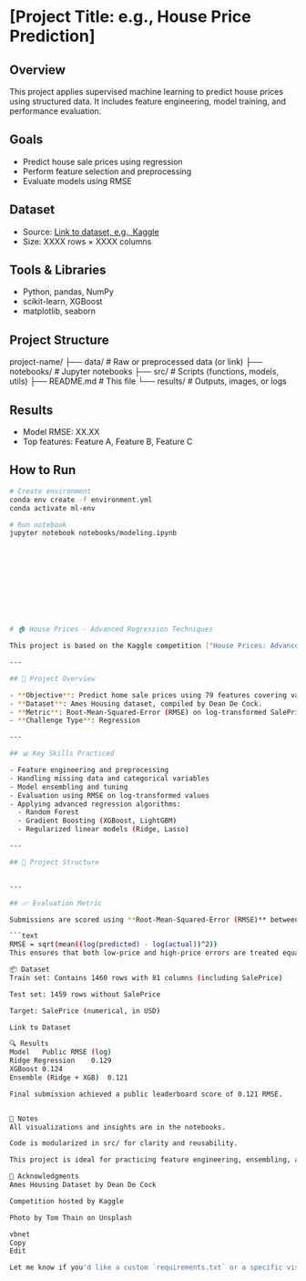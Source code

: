 



# [Project Title: e.g., House Price Prediction]

## Overview
This project applies supervised machine learning to predict house prices using structured data. It includes feature engineering, model training, and performance evaluation.

## Goals
- Predict house sale prices using regression
- Perform feature selection and preprocessing
- Evaluate models using RMSE

## Dataset
- Source: [Link to dataset, e.g., Kaggle](https://www.kaggle.com/)
- Size: XXXX rows × XXXX columns

## Tools & Libraries
- Python, pandas, NumPy
- scikit-learn, XGBoost
- matplotlib, seaborn

## Project Structure

project-name/ ├── data/ # Raw or preprocessed data (or link) ├── notebooks/ # Jupyter notebooks ├── src/ # Scripts (functions, models, utils) ├── README.md # This file └── results/ # Outputs, images, or logs

## Results
- Model RMSE: XX.XX
- Top features: Feature A, Feature B, Feature C

## How to Run
```bash
# Create environment
conda env create -f environment.yml
conda activate ml-env

# Run notebook
jupyter notebook notebooks/modeling.ipynb











# 🏠 House Prices - Advanced Regression Techniques

This project is based on the Kaggle competition ["House Prices: Advanced Regression Techniques"](https://www.kaggle.com/competitions/house-prices-advanced-regression-techniques). The goal is to predict the final sale price of homes in Ames, Iowa, using advanced regression models and creative feature engineering.

---

## 🧠 Project Overview

- **Objective**: Predict home sale prices using 79 features covering various aspects of residential properties.
- **Dataset**: Ames Housing dataset, compiled by Dean De Cock.
- **Metric**: Root-Mean-Squared-Error (RMSE) on log-transformed SalePrice.
- **Challenge Type**: Regression

---

## 📊 Key Skills Practiced

- Feature engineering and preprocessing
- Handling missing data and categorical variables
- Model ensembling and tuning
- Evaluation using RMSE on log-transformed values
- Applying advanced regression algorithms:  
  - Random Forest
  - Gradient Boosting (XGBoost, LightGBM)
  - Regularized linear models (Ridge, Lasso)

---

## 📁 Project Structure


---

## 📈 Evaluation Metric

Submissions are scored using **Root-Mean-Squared-Error (RMSE)** between the log of predicted and actual sale prices:

```text
RMSE = sqrt(mean((log(predicted) - log(actual))^2))
This ensures that both low-price and high-price errors are treated equally.

📦 Dataset
Train set: Contains 1460 rows with 81 columns (including SalePrice)

Test set: 1459 rows without SalePrice

Target: SalePrice (numerical, in USD)

Link to Dataset

🔍 Results
Model	Public RMSE (log)
Ridge Regression	0.129
XGBoost	0.124
Ensemble (Ridge + XGB)	0.121

Final submission achieved a public leaderboard score of 0.121 RMSE.


📌 Notes
All visualizations and insights are in the notebooks.

Code is modularized in src/ for clarity and reusability.

This project is ideal for practicing feature engineering, ensembling, and working with real-world housing data.

📸 Acknowledgments
Ames Housing Dataset by Dean De Cock

Competition hosted by Kaggle

Photo by Tom Thain on Unsplash

vbnet
Copy
Edit

Let me know if you'd like a custom `requirements.txt` or a specific visual (like a flowchart or pipeline diagram) added to this project.






























